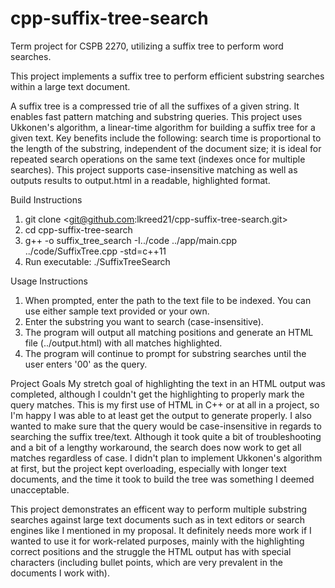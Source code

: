 # cpp-suffix-tree-search
Term project for CSPB 2270, utilizing a suffix tree to perform word searches.

This project implements a suffix tree to perform efficient substring searches within a large text document.

A suffix tree is a compressed trie of all the suffixes of a given string. It enables fast pattern matching and substring queries. This project uses Ukkonen's algorithm, a linear-time algorithm for building a suffix tree for a given text. Key benefits include the following: search time is proportional to the length of the substring, independent of the document size; it is ideal for repeated search operations on the same text (indexes once for multiple searches). This project supports case-insensitive matching as well as outputs results to output.html in a readable, highlighted format.

Build Instructions
1) git clone <git@github.com:lkreed21/cpp-suffix-tree-search.git>
2) cd cpp-suffix-tree-search
3) g++ -o suffix_tree_search -I../code ../app/main.cpp ../code/SuffixTree.cpp -std=c++11
4) Run executable: ./SuffixTreeSearch

Usage Instructions
1) When prompted, enter the path to the text file to be indexed. You can use either sample text provided or your own.
2) Enter the substring you want to search (case-insensitive).
3) The program will output all matching positions and generate an HTML file (../output.html) with all matches highlighted.
4) The program will continue to prompt for substring searches until the user enters '00' as the query. 

Project Goals
My stretch goal of highlighting the text in an HTML output was completed, although I couldn't get the highlighting to properly mark the query matches. This is my first use of HTML in C++ or at all in a project, so I'm happy I was able to at least get the output to generate properly.
I also wanted to make sure that the query would be case-insensitive in regards to searching the suffix tree/text. Although it took quite a bit of troubleshooting and a bit of a lengthy workaround, the search does now work to get all matches regardless of case.
I didn't plan to implement Ukkonen's algorithm at first, but the project kept overloading, especially with longer text documents, and the time it took to build the tree was something I deemed unacceptable.

This project demonstrates an efficent way to perform multiple substring searches against large text documents such as in text editors or search engines like I mentioned in my proposal. It definitely needs more work if I wanted to use it for work-related purposes, mainly with the highlighting correct positions and the struggle the HTML output has with special characters (including bullet points, which are very prevalent in the documents I work with). 

